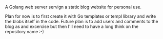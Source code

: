 A Golang web server servign a static blog website for personal use.

Plan for now is to first create it with Go templates or templ library and write the blobs itself in the code.
Future plan is to add users and comments to the blog as and excercise but then I'll need to have a long think on the repository name :-)
